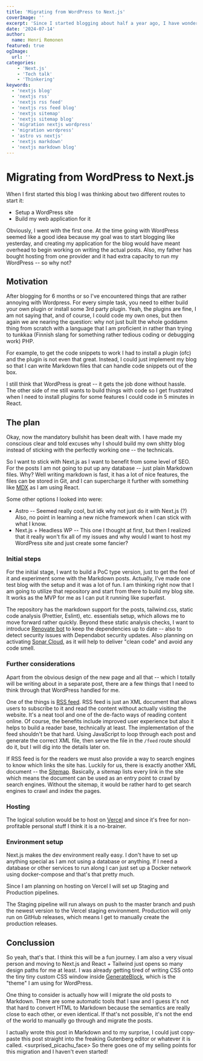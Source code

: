 ```yaml
---
title: 'Migrating from WordPress to Next.js'
coverImage: ''
excerpt: 'Since I started blogging about half a year ago, I have wondered should I have just done my own blog website rather than using a WordPress to deliver content. Now I have finally made my choice and set my eyes about migrating from WordPress to Next.js. If you would be interested on knowing more I will explain some non-technical and more technical stuff in this post!'
date: '2024-07-14'
author:
  name: Henri Remonen
featured: true
ogImage:
  url: ''
categories: 
    - 'Next.js'
    - 'Tech talk'
    - 'Thinkering'
keywords:
  - 'nextjs blog'
  - 'nextjs rss'
  - 'nextjs rss feed'
  - 'nextjs rss feed blog'
  - 'nextjs sitemap'
  - 'nextjs sitemap blog'
  - 'migration nextjs wordpress'
  - 'migration wordpress'
  - 'astro vs nextjs'
  - 'nextjs markdown'
  - 'nextjs markdown blog'
---
```


# Migrating from WordPress to Next.js

When I first started this blog I was thinking about two different routes to start it:
- Setup a WordPress site 
- Build my web application for it

Obviously, I went with the first one. At the time going with WordPress seemed like a good idea because my goal was to start blogging like yesterday, and creating my application for the blog would have meant overhead to begin working on writing the actual posts. Also, my father has bought hosting from one provider and it had extra capacity to run my WordPress -- so why not?

## Motivation
After blogging for 6 months or so I've encountered things that are rather annoying with Wordpress. For every simple task, you need to either build your own plugin or install some 3rd party plugin. Yeah, the plugins are fine, I am not saying that, and of course, I could code my own ones, but then again we are nearing the question: why not just built the whole goddamn thing from scratch with a language that I am proficient in rather than trying to tunkkaa (Finnish slang for something rather tedious coding or debugging work) PHP.

For example, to get the code snippets to work I had to install a plugin (ofc) and the plugin is not even that great. Instead, I could just implement my blog so that I can write Markdown files that can handle code snippets out of the box.

I still think that WordPress is great -- it gets the job done without hassle. The other side of me still wants to build things with code so I get frustrated when I need to install plugins for some features I could code in 5 minutes in React.

## The plan
Okay, now the mandatory bullshit has been dealt with. I have made my conscious clear and told excuses why I should build my own shitty blog instead of sticking with the perfectly working one -- the technicals.

So I want to stick with Next.js as I want to benefit from some level of SEO. For the posts I am not going to put up any database -- just plain Markdown files. Why? Well writing markdown is fast, it has a lot of nice features, the files can be stored in Git, and I can supercharge it further with something like [MDX](https://mdxjs.com/) as I am using React.

Some other options I looked into were:
- Astro -- Seemed really cool, but idk why not just do it with Next.js (?) Also, no point in learning a new niche framework when I can stick with what I know.
- Next.js + Headless WP -- This one I thought at first, but then I realized that it really won't fix all of my issues and why would I want to host my WordPress site and just create some fancier?

### Initial steps
For the initial stage, I want to build a PoC type version, just to get the feel of it and experiment some with the Markdown posts. Actually, I've made one test blog with the setup and it was a lot of fun. I am thinking right now that I am going to utilize that repository and start from there to build my blog site. It works as the MVP for me as I can put it running like superfast.

The repository has the markdown support for the posts, tailwind.css, static code analysis (Prettier, Eslint), etc. essentials setup, which allows me to move forward rather quickly. Beyond these static analysis checks, I want to introduce [Renovate bot](https://github.com/renovatebot/renovate) to keep the dependencies up to date -- also to detect security issues with Dependabot security updates. Also planning on activating [Sonar Cloud](https://www.sonarsource.com/products/sonarcloud/), as it will help to deliver "clean code" and avoid any code smell.

### Further considerations
Apart from the obvious design of the new page and all that -- which I totally will be writing about in a separate post, there are a few things that I need to think through that WordPress handled for me.

One of the things is [RSS feed](https://en.wikipedia.org/wiki/RSS). RSS feed is just an XML document that allows users to subscribe to it and read the content without actually visiting the website. It's a neat tool and one of the de-facto ways of reading content online. Of course, the benefits include improved user experience but also it helps to build a reader base, technically at least. The implementation of the feed shouldn't be that hard. Using JavaScript to loop through each post and generate the correct XML file, then serve the file in the `/feed` route should do it, but I will dig into the details later on.

If RSS feed is for the readers we must also provide a way to search engines to know which links the site has. Luckily for us, there is exactly another XML document -- the [Sitemap](https://developers.google.com/search/docs/crawling-indexing/sitemaps/overview). Basically, a sitemap lists every link in the site which means the document can be used as an entry point to crawl by search engines. Without the sitemap, it would be rather hard to get search engines to crawl and index the pages.

### Hosting
The logical solution would be to host on [Vercel](https://vercel.com/) and since it's free for non-profitable personal stuff I think it is a no-brainer.

### Environment setup
Next.js makes the dev environment really easy. I don't have to set up anything special as I am not using a database or anything. If I need a database or other services to run along I can just set up a Docker network using docker-compose and that's that pretty much.

Since I am planning on hosting on Vercel I will set up Staging and Production pipelines. 

The Staging pipeline will run always on push to the master branch and push the newest version to the Vercel staging environment. Production will only run on GitHub releases, which means I get to manually create the production releases. 

## Conclussion
So yeah, that's that. I think this will be a fun journey. I am also a very visual person and moving to Next.js and React + Tailwind just opens so many design paths for me at least. I was already getting tired of writing CSS onto the tiny tiny custom CSS window inside [GenerateBlock](https://generateblocks.com/), which is the "theme" I am using for WordPress.

One thing to consider is actually how will I migrate the old posts to Markdown. There are some automatic tools that I saw and I guess it's not that hard to convert HTML to Markdown because the semantics are really close to each other, or even identical. If that's not possible, it's not the end of the world to manually go through and migrate the posts.

I actually wrote this post in Markdown and to my surprise, I could just copy-paste this post straight into the freaking Gutenberg editor or whatever it is called. <surprised_picachu_face> So there goes one of my selling points for this migration and I haven't even started!